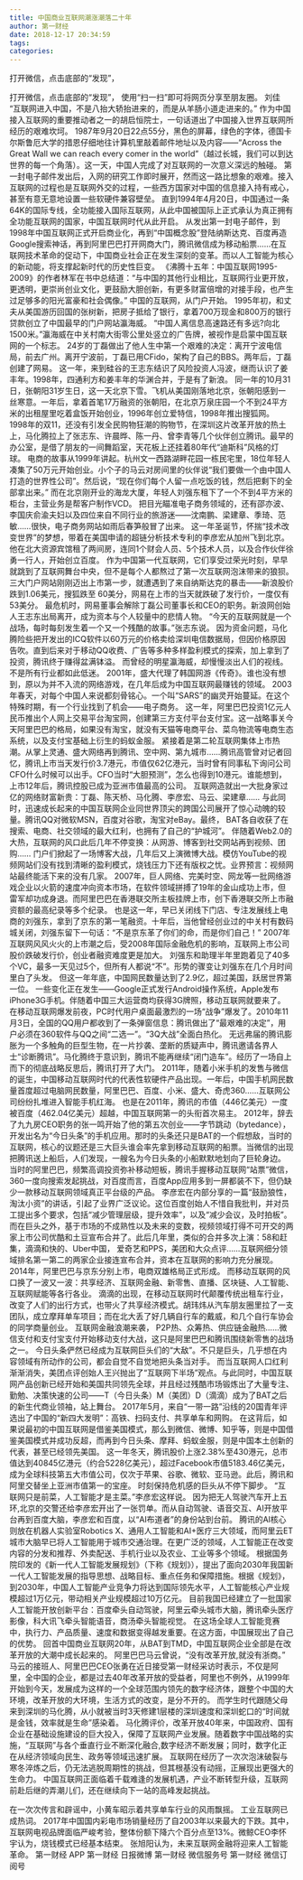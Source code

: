 ```yaml
---
title: 中国商业互联网潮涨潮落二十年
author: 第一财经
date: 2018-12-17 20:34:59
tags: 
categories: 
---
```

打开微信，点击底部的“发现”，
<!-- more -->
打开微信，点击底部的“发现”，
使用“扫一扫”即可将网页分享至朋友圈。
刘佳
“互联网进入中国，不是八抬大轿抬进来的，而是从羊肠小道走进来的。”
作为中国接入互联网的重要推动者之一的胡启恒院士，一句话道出了中国接入世界互联网所经历的艰难坎坷。
1987年9月20日22点55分，黑色的屏幕，绿色的字体，德国卡尔斯鲁厄大学的措恩仔细地往计算机里敲着邮件地址以及内容——“Across the Great Wall we can reach every comer in the world”（越过长城，我们可以到达世界的每一个角落）。这一天，中国人完成了对互联网的一次意义深远的触碰。
第一封电子邮件发出后，入网的研究工作即时展开，然而这一路比想象的艰难。接入互联网的过程也是互联网外交的过程，一些西方国家对中国的信息接入持有戒心，甚至有意无意地设置一些软硬件兼容壁垒。
直到1994年4月20日，中国通过一条64K的国际专线，全功能接入国际互联网，从此中国被国际上正式承认为真正拥有全功能互联网的国家，中国互联网时代从此开启。
从发出第一封电子邮件，到1998年中国互联网正式开启商业化，再到“中国概念股”登陆纳斯达克、百度再造Google搜索神话，再到阿里巴巴打开网商大门，腾讯微信成为移动船票……在互联网技术革命的促动下，中国商业社会正在发生深刻的变革。而以人工智能为核心的新动能，将支撑起新时代的历史性巨变。
《沸腾十五年：中国互联网1995-2009》的作者林军在书中总结道：“与中国的其他行业相比，互联网行业更开放，更透明，更崇尚创业文化，更鼓励大胆创新，有更多财富倍增的对接手段，也产生过足够多的阳光富豪和社会偶像。”
中国的互联网，从门户开始。
1995年初，和丈夫从美国游历回国的张树新，把房子抵给了银行，拿着700万现金和800万的银行贷款创立了中国最早的门户网站瀛海威。
“中国人离信息高速路还有多远?向北1500米。”瀛海威在中关村南大街零公里处竖立的广告牌，被视作是启蒙中国互联网的一个标志。
24岁的丁磊做出了他人生中第一个艰难的决定：离开宁波电信局，前去广州。离开宁波前，丁磊已用CFido，架构了自己的BBS。两年后，丁磊创建了网易。
这一年，来到硅谷的王志东结识了风险投资人冯波，继而认识了姜丰年。1998年，四通利方和姜丰年的华渊合并，于是有了新浪。
同一年的10月31日，张朝阳31岁生日，这一天北京下雪。飞机从美国刚落地北京，张朝阳感到一丝寒意。一年后，拿着首笔17万融资的张朝阳，在北京万泉庄园一个不到24平方米的出租屋里吃着盒饭开始创业，1996年创立爱特信，1998年推出搜狐网。
1998年的双11，还没有引发全民购物狂潮的购物节，在深圳这片改革开放的热土上，马化腾拉上了张志东、许晨晔、陈一丹、曾李青等几个伙伴创立腾讯。最早的办公室，是借了朋友的一间舞蹈室，天花板上还挂着80年代“迪斯科”风格的灯球。
电商的故事从1999年讲起。杭州文一西路湖畔花园一栋民宅里，18位年轻人凑集了50万元开始创业。小个子的马云对房间里的伙伴说“我们要做一个由中国人打造的世界性公司”。然后说，“现在你们每个人留一点吃饭的钱，然后把剩下的全部拿出来。”
而在北京刚开业的海龙大厦，年轻人刘强东租下了一个不到4平方米的柜台，主营业务是帮客户制作VCD。
把目光瞄准电子商务领域的，还有邵亦波、李国庆俞渝夫妇以及四位来自不同行业的旅游迷——沈南鹏、梁建章、季琦、范敏……很快，电子商务网站如雨后春笋般冒了出来。
这一年圣诞节，怀揣“技术改变世界”的梦想，带着在美国申请的超链分析技术专利的李彦宏从加州飞到北京。他在北大资源宾馆租了两间房，连同1个财会人员、5个技术人员，以及合作伙伴徐勇一行人，开始创立百度。
作为中国第一代互联网，它们享受过荣光时刻，早早就跳到了互联网舞台中央，但不是每个人都熬过了第一次互联网泡沫带来的狼狈。
三大门户网站刚刚迈出上市第一步，就遭遇到了来自纳斯达克的暴击——新浪股价跌到1.06美元，搜狐跌至 60美分，网易在上市的当天就跌破了发行价，一度仅有53美分。
最危机时，网易董事会解除丁磊公司董事长和CEO的职务。新浪网创始人王志东出局离开，成为资本与个人较量中的悲情人物。
“今天的互联网就是一个战场，每时每刻发生着一个又一个残酷的故事。”张志东说。
因为资金问题，马化腾险些把开发出的ICQ软件以60万元的价格卖给深圳电信数据局，但因价格原因告吹。直到后来对于移动QQ收费、广告等多种多样盈利模式的探索，加上拿到了投资，腾讯终于赚得盆满钵溢。
而曾经的明星瀛海威，却慢慢淡出人们的视线。
不是所有行业都如此低迷。
2001年，盛大代理了韩国网游《传奇》。谁也没有想到，原以为并不入流的网络游戏，在几年后成为中国互联网最赚钱的领域。
2003年春天，对每个中国人来说都刻骨铭心。一个叫“SARS”的幽灵开始蔓延。在这个特殊时期，有一个行业找到了机会——电子商务。
这一年，阿里巴巴投资1亿元人民币推出个人网上交易平台淘宝网，创建第三方支付平台支付宝。这一战略事关今天阿里巴巴的格局，如果没有淘宝，就没有天猫等电商平台、菜鸟物流等电商生态系统，以及支付宝基础上衍生的蚂蚁金服。
紧接着是第二轮互联网集体上市热潮。从掌上灵通、盛大网络再到腾讯、空中网、第九城市……腾讯高管曾对记者回忆，腾讯上市当天发行价3.7港元，市值仅62亿港元，当时曾有同事私下询问公司CFO什么时候可以出手。CFO当时“大胆预测”，怎么也得到10港元。谁能想到，上市12年后，腾讯控股已成为亚洲市值最高的公司。
互联网造就出一大批身家过亿的网络财富新贵：丁磊、陈天桥、马化腾、李彦宏、马云、梁建章……
与此同时，迅速成长起来的中国互联网企业同世界顶尖的跨国公司展开了惊心动魄的较量。腾讯QQ对微软MSN，百度对谷歌，淘宝对eBay。最终， BAT各自收获了在搜索、电商、社交领域的最大红利，也拥有了自己的“护城河”。
伴随着Web2.0的大热，互联网的风口此后几年不停变换：从网游、博客到社交网站再到视频、团购……
门户们掀起了一场博客大战，几年后又上演微博大战。模仿YouTube的视频网站们没有找到清晰的盈利模式，烧钱压力下还有版权之忧。业界预言：视频网站最终能活下来的没有几家。
2007年，巨人网络、完美时空、网龙等一批网络游戏企业以火箭的速度冲向资本市场，在软件领域拼搏了19年的金山成功上市，但雷军却功成身退。而阿里巴巴在香港联交所主板挂牌上市，创下香港联交所上市融资额的最高纪录等多个纪录。
也是这一年，早已关闭线下门店、专注发展线上电商的刘强东，拿到了京东的第一笔融资。十年后，当他曾经创业过的中关村有数码城关闭，刘强东留下一句话：“不是京东革了你们的命，而是你们自己！”
2007年互联网风风火火的上市潮之后，受2008年国际金融危机的影响，互联网上市公司股价跌破发行价，创业者融资难度更是加大。
刘强东和助理半年里跑着见了40多个VC，最多一天见过5个，但所有人都说“不”。形势的骤变让刘强东在几个月时间里白了头发。
但这一年年底，中国网民数量达到了2.9亿，超过美国，跃居世界第一位。
一些变化正在发生——Google正式发行Android操作系统，Apple发布iPhone3G手机。伴随着中国三大运营商均获得3G牌照，移动互联网就要来了。
在移动互联网爆发前夜，PC时代用户桌面最激烈的一场“战争”爆发了。2010年11月3日，全国的QQ用户都收到了一条弹窗信息：腾讯做出了“最艰难的决定”，用户必须在360软件与QQ之间“二选一”。“3Q大战”全面白热化。
无远弗届的腾讯膨胀为一个多触角的巨型生物，在一片抄袭、垄断的质疑声中，腾讯邀请各界人士“诊断腾讯”。马化腾终于意识到，腾讯不能再继续“闭门造车”。经历了一场自上而下的彻底战略反思后，腾讯打开了大门。
2011年，随着小米手机的发售与微信的诞生，中国移动互联网时代的代表性软硬件产品出现。一年后，中国手机网民数量首度超过电脑网民数量，阿里巴巴、百度、小米、盛大、奇虎360……互联网公司纷纷扎堆进入智能手机红海。
也是在2011年，腾讯的市值（446亿美元）一度被百度（462.04亿美元）超越，中国互联网第一的头衔首次易主。
2012年，辞去了九九房CEO职务的张一鸣开始了他的第五次创业——字节跳动（bytedance），开发出名为“今日头条”的手机应用。那时的头条还只是BAT的一个假想敌，当时的互联网，核心的议题还是三大巨头谁会率先拿到移动互联网的船票。当微信的出现把腾讯送上船后，人们发现，一艘名为今日头条的小船默默地划向了巨轮身边。
当时的阿里巴巴，频繁高调投资弥补移动短板，腾讯手握移动互联网“站票”微信，360一度向搜索发起挑战，对百度而言，百度App应用多到一屏都装不下，但仍缺少一款移动互联网领域真正平台级的产品。
李彦宏在内部分享的一篇“鼓励狼性，淘汰小资”的讲话，引起了业界广泛议论。这位百度创始人不惜自我批判，并对员工提出多个要求，包括“减少管理层级，提升效率”，以及“减少会议，及时拍板”。
而在巨头之外，基于市场的不成熟性以及未来的变数，视频领域打得不可开交的两家上市公司优酷和土豆宣布合并了。此后几年里，类似的合并多次上演：58和赶集，滴滴和快的、Uber中国， 爱奇艺和PPS，美团和大众点评……互联网细分领域排名第一第二的两家企业接连宣布合并，资本在互联网的影响力充分展现。
2014年，阿里巴巴与京东分别上市，电商双雄格局正式形成。
而移动互联网的风口换了一波又一波：共享经济、互联网金融、新零售、直播、区块链、人工智能、互联网赋能等各行各业。
滴滴的出现，在移动互联网时代颠覆传统出租车行业，改变了人们的出行方式，也带火了共享经济模式。胡玮炜从汽车朋友圈里拉了一支团队，成立摩拜单车项目；而在北大丢了好几辆自行车的戴威，和几个自行车协会的同学商量创业。
互联网金融浪潮来袭， P2P热、众筹热、供应链金融热……微信支付和支付宝支付开始移动支付大战，这只是阿里巴巴和腾讯围绕新零售的战场之一。
今日头条俨然已经成为互联网巨头们的“大敌”。不只是巨头，几乎想在内容领域有所动作的公司，都会自觉不自觉地把头条当对手。
而当互联网人口红利渐渐消失，美团点评创始人王兴抛出了“互联网下半场”观点。与此同时，中国互联网产品创新已经开始和美国共同领先全球，并且经过残酷市场锻炼出了大量专注、勤勉、决策快速的公司——T（今日头条）M（美团）D（滴滴）成为了BAT之后的新生代商业领袖，站上舞台。
2017年5月，来自“一带一路”沿线的20国青年评选出了中国的“新四大发明”：高铁、扫码支付、共享单车和网购。
在这背后，如果说最初的中国互联网是借鉴美国模式，那么到微信、微博、知乎等，则是中国借鉴美国模式并成功反超，而再到今日头条、摩拜、蚂蚁金服，则是中国本土创新的代表，甚至已经领先美国。
这一年冬天，腾讯股价上涨2.38%至430港元，总市值达到40845亿港元（约合5228亿美元），超过Facebook市值5183.46亿美元，成为全球科技第五大市值公司，仅次于苹果、谷歌、微软、亚马逊。此后，腾讯和阿里交替坐上亚洲市值第一的宝座。
时刻保持危机感的巨头从不停下脚步。 “互联网只是前菜，人工智能才是主菜。”李彦宏这样说。
因为把无人驾驶汽车开上五环,北京的交警还给李彦宏开出了一张罚单。而从自动驾驶、语音交互、AI开放平台再到百度大脑，李彦宏和百度，以“AI布道者”的身份站到台前。
腾讯的AI核心则放在机器人实验室Robotics X、通用人工智能和AI+医疗三大领域，而阿里云ET城市大脑早已将人工智能用于城市交通治理。在更广泛的领域，人工智能正在改变内容的分发和推荐、外卖配送、手机行业以及农业、工业等多个领域。
根据国务院印发的《新一代人工智能发展规划》（下称《规划》），提出了面向2030年我国新一代人工智能发展的指导思想、战略目标、重点任务和保障措施。根据《规划》，到2030年，中国人工智能产业竞争力将达到国际领先水平，人工智能核心产业规模超过1万亿元，带动相关产业规模超过10万亿元。
目前我国已经建立了一批国家人工智能开放创新平台：百度牵头自动驾驶，阿里云牵头城市大脑，腾讯牵头医疗影像，科大讯飞牵头智能语音，商汤牵头智能视觉。
在这场全球人工智能竞赛中，执行力、产品质量、速度和数据变得越发重要。在这方面，中国展现出了自己的优势。
回首中国商业互联网20年，从BAT到TMD，中国互联网企业全部是在改革开放的大潮中成长起来的。
阿里巴巴马云曾说，“没有改革开放,就没有浙商。”
马云的接班人、阿里巴巴CEO张勇在近日接受第一财经采访时表示，不仅是阿里，全中国的企业，都是过去40年改革开放的受益者，阿里也不例外，从1999年开始到今天，发展成为这样的一个全球范围内领先的数字经济体，跟整个中国的大环境，改革开放的大环境，生活方式的改变，是分不开的。
而学生时代跟随父母来到深圳的马化腾，从小就被当时3天修建1层楼的深圳速度和深圳蛇口的“时间就是金钱，效率就是生命”感染着。
马化腾评价，改革开放40年来，中国政府、国有企业在基础设施建设的巨大投入，保障了互联网产业发展。随着数字中国战略的实施，“互联网”与各个垂直行业不断深化融合,数字经济不断发展；同时，数字化正在从经济领域向民生、政务等领域迅速扩展。
互联网在经历了一次次泡沫破裂与寒冬淬炼之后，仍无法逃脱周期性的挑战，但其根基没有动摇，正展现出更强大的生命力。
中国互联网正面临着千载难逢的发展机遇，产业不断转型升级，互联网前赴后继的弄潮儿们，还在继续向下一站的高峰发起挑战。
 
 
在一次次传言和辟谣中，小黄车昭示着共享单车行业的风雨飘摇。
工业互联网已成热词。
2017年中国国内彩电市场销量经历了自2003年以来最大的下跌。其中，互联网电视品牌面临严峻考验，整体份额下降六个百分点至13%。微鲸CEO李怀宇认为，烧钱模式已经基本结束。
张旭阳认为，未来互联网金融将迎来人工智能革命。
第一财经
APP
第一财经
日报微博
第一财经
微信服务号
第一财经
微信订阅号
